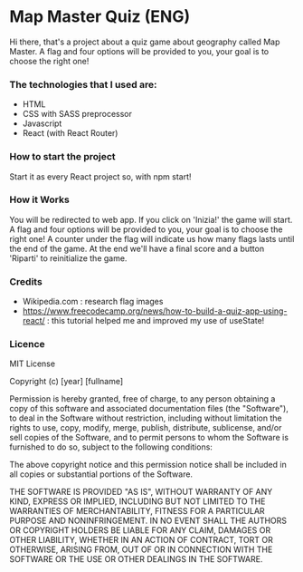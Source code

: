 # Map Master Quiz (ENG)
Hi there, that's a project about a quiz game about geography called Map Master.
A flag and four options will be provided to you, your goal is to choose the right one!
### The technologies that I used are:
* HTML
* CSS with SASS preprocessor
* Javascript
* React (with React Router)
### How to start the project
Start it as every React project so, with npm start!
### How it Works
You will be redirected to web app. 
If you click on 'Inizia!' the game will start. A flag and four options will be provided to you, your goal is to choose the right one!
A counter under the flag will indicate us how many flags lasts until the end of the game.
At the end we'll have a final score and a button 'Riparti' to reinitialize the game.
### Credits
* Wikipedia.com : research flag images
* https://www.freecodecamp.org/news/how-to-build-a-quiz-app-using-react/ : this tutorial helped me and improved my use of useState!
### Licence
MIT License

Copyright (c) [year] [fullname]

Permission is hereby granted, free of charge, to any person obtaining a copy
of this software and associated documentation files (the "Software"), to deal
in the Software without restriction, including without limitation the rights
to use, copy, modify, merge, publish, distribute, sublicense, and/or sell
copies of the Software, and to permit persons to whom the Software is
furnished to do so, subject to the following conditions:

The above copyright notice and this permission notice shall be included in all
copies or substantial portions of the Software.

THE SOFTWARE IS PROVIDED "AS IS", WITHOUT WARRANTY OF ANY KIND, EXPRESS OR
IMPLIED, INCLUDING BUT NOT LIMITED TO THE WARRANTIES OF MERCHANTABILITY,
FITNESS FOR A PARTICULAR PURPOSE AND NONINFRINGEMENT. IN NO EVENT SHALL THE
AUTHORS OR COPYRIGHT HOLDERS BE LIABLE FOR ANY CLAIM, DAMAGES OR OTHER
LIABILITY, WHETHER IN AN ACTION OF CONTRACT, TORT OR OTHERWISE, ARISING FROM,
OUT OF OR IN CONNECTION WITH THE SOFTWARE OR THE USE OR OTHER DEALINGS IN THE
SOFTWARE.
